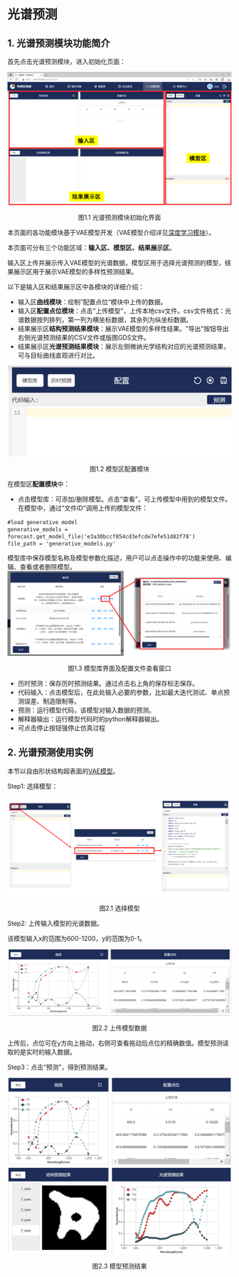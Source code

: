 # 光谱预测

## 1. 光谱预测模块功能简介

首先点击光谱预测模块，进入初始化页面：

![1672371390212](assets/spectrum.png)

<center>图1.1 光谱预测模块初始化界面</center>

本页面的各功能模块基于VAE模型开发（VAE模型介绍详见[深度学习模块](https://intelligent-software-design.readthedocs.io/zh_CN/latest/算法/深度学习模块/深度学习模型.html#id6)）。

本页面可分有三个功能区域：**输入区、模型区、结果展示区**。

输入区上传并展示传入VAE模型的光谱数据，模型区用于选择光谱预测的模型，结果展示区用于展示VAE模型的多样性预测结果。

以下是输入区和结果展示区中各模块的详细介绍：

+ 输入区**曲线模块**：绘制”配置点位“模块中上传的数据。
+ 输入区**配置点位模块**：点击"上传模型"，上传本地csv文件。csv文件格式：光谱数据按列排列，第一列为横坐标数据，其余列为纵坐标数据。
+ 结果展示区**结构预测结果模块**：展示VAE模型的多样性结果。"导出"按钮导出右侧光谱预测结果的CSV文件或版图GDS文件。
+ 结果展示区**光谱预测结果模块**：展示左侧微纳光学结构对应的光谱预测结果，可与目标曲线直观进行对比。

![1672371927545](assets/spectrum1.png)

<center> 图1.2 模型区配置模块</center>

在模型区**配置模块**中：

+ 点击模型库：可添加/删除模型。点击“查看”，可上传模型中用到的模型文件。在模型中，通过“文件ID”调用上传的模型文件：

```
#load generative model
generative_models = forecast.get_model_file('e3a30bccf854cd3efcde7efe51d82f78')
file_path = 'generative_models.py'
```
模型库中保存模型名称及模型参数化描述，用户可以点击操作中的功能来使用、编辑、查看或者删除模型。
![1672372131859](assets/spectrum2.png)

<center>图1.3 模型库界面及配置文件查看窗口</center>

+ 历时预测：保存历时预测结果。通过点击右上角的保存标志保存。
+ 代码输入：点击模型后，在此处输入必要的参数，比如最大迭代测试、单点预测误差、制造限制等。
+ 预测：运行模型代码，该模型对输入数据的预测。
+ 解释器输出：运行模型代码时的python解释器输出。
+ 可点击停止按钮强停止仿真过程

## 2. 光谱预测使用实例

本节以自由形状结构超表面的[VAE模型](https://intelligent-software-design.readthedocs.io/zh_CN/latest/算法/深度学习模块/深度学习模型.html#id8)。

Step1: 选择模型：

![1672373014714](assets/1672373014714.png)

<center>图2.1 选择模型</center>

Step2: 上传输入模型的光谱数据。

该模型输入x的范围为600-1200，y的范围为0-1。

![1672373180571](assets/1672373180571.png)

<center>图2.2 上传模型数据</center>

上传后，点位可在y方向上拖动，右侧可查看拖动后点位的精确数值。模型预测读取的是实时的输入数据。

Step3：点击“预测”，得到预测结果。

![1672373686957](assets/1672373686957.png)

<center>图2.3 模型预测结果</center>